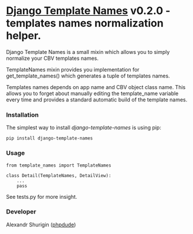 # [Django Template Names](https://github.com/phpdude/django-template-names/) v0.2.0 - templates names normalization helper.

Django Template Names is a small mixin which allows you to simply normalize your CBV templates names.
 
TemplateNames mixin provides you implementation for get_template_names() which generates a tuple of templates names.

Templates names depends on app name and CBV object class name. This allows you to forget about manually editing the template_name variable every time and provides a standard automatic build of the template names.

### Installation

The simplest way to install *django-template-names* is using pip:

```
pip install django-template-names
```

### Usage
 
```
from template_names import TemplateNames

class Detail(TemplateNames, DetailView):
    ...
    pass
```

See tests.py for more insight.

### Developer

Alexandr Shurigin ([phpdude](https://github.com/phpdude/))

